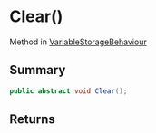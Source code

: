 # Clear()

Method in [VariableStorageBehaviour](/api/csharp/yarn.unity.variablestoragebehaviour.md)

## Summary



```csharp
public abstract void Clear();
```

## Returns



